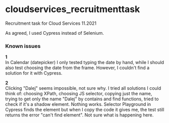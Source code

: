 # cloudservices_recruitmenttask
Recruitment task for Cloud Services 11.2021 

As agreed, I used Cypress instead of Selenium. 

### Known issues 

**1** <br/>
In Calendar (datepicker) I only tested typing the date by hand, while I should also test choosing the date from the frame. However, I couldn't find a solution for it with Cypress. 

**2** <br/>
Clicking "Dalej" seems impossible, not sure why. I tried all solutions I could think of: choosing XPath, choosing JS selector, copying just the name, trying to get only the name "Dalej" by contains and find functions, tried to check if it's a shadow element. Nothing works. Selector Playground in Cypress finds the element but when I copy the code it gives me, the test still returns the error "can't find element". Not sure what is happening here. 
